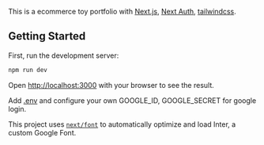 This is a ecommerce toy portfolio with [Next.js](https://nextjs.org/), [Next Auth](https://next-auth.js.org/), [tailwindcss](https://tailwindcss.com/).

## Getting Started

First, run the development server:

```bash
npm run dev
```

Open [http://localhost:3000](http://localhost:3000) with your browser to see the result.

Add [.env](./.env) and configure your own GOOGLE_ID, GOOGLE_SECRET for google login.

This project uses [`next/font`](https://nextjs.org/docs/basic-features/font-optimization) to automatically optimize and load Inter, a custom Google Font.
